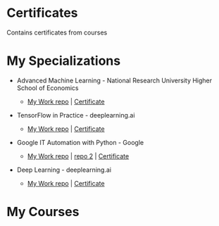 # Certificates
 Contains certificates from courses

# My Specializations
* Advanced Machine Learning - National Research University Higher School of Economics
  * [My Work repo](https://github.com/Nishidh25/Automating-Real-World-Tasks-with-Python) | [Certificate](https://www.coursera.org/account/accomplishments/specialization/9LTX3TBGMV3K?utm_source=link&utm_campaign=copybutton_certificate&utm_product=s12n)

* TensorFlow in Practice - deeplearning.ai
  * [My Work repo](https://github.com/Nishidh25/Tensorflow-in-Practice-Specialization) | [Certificate](https://www.coursera.org/account/accomplishments/specialization/48D3CN3PDT5H?utm_source=link&utm_campaign=copybutton_certificate&utm_product=s12n)
  
* Google IT Automation with Python - Google
  * [My Work repo](https://github.com/Nishidh25/Automating-Real-World-Tasks-with-Python) | [repo 2](https://github.com/Nishidh25/Crash-Course-on-Python) | [Certificate](https://www.coursera.org/account/accomplishments/specialization/JAZWHJF4J8W4?utm_source=link&utm_campaign=copybutton_certificate&utm_product=prof)
  
* Deep Learning - deeplearning.ai
  * [My Work repo](https://github.com/Nishidh25/Deep-learning-coursera) | [Certificate](https://www.coursera.org/account/accomplishments/specialization/FWSFNRS2HV24?utm_source=link&utm_campaign=copybutton_certificate&utm_product=s12n)
  
# My Courses
